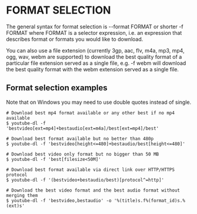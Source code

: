 # FORMAT SELECTION

The general syntax for format selection is --format FORMAT or shorter -f FORMAT where FORMAT is a selector expression, i.e. an expression that describes format or formats you would like to download.

You can also use a file extension (currently 3gp, aac, flv, m4a, mp3, mp4, ogg, wav, webm are supported) to download the best quality format of a particular file extension served as a single file, e.g. -f webm will download the best quality format with the webm extension served as a single file.

## Format selection examples
Note that on Windows you may need to use double quotes instead of single.
```
# Download best mp4 format available or any other best if no mp4 available
$ youtube-dl -f 'bestvideo[ext=mp4]+bestaudio[ext=m4a]/best[ext=mp4]/best'

# Download best format available but no better than 480p
$ youtube-dl -f 'bestvideo[height<=480]+bestaudio/best[height<=480]'

# Download best video only format but no bigger than 50 MB
$ youtube-dl -f 'best[filesize<50M]'

# Download best format available via direct link over HTTP/HTTPS protocol
$ youtube-dl -f '(bestvideo+bestaudio/best)[protocol^=http]'

# Download the best video format and the best audio format without merging them
$ youtube-dl -f 'bestvideo,bestaudio' -o '%(title)s.f%(format_id)s.%(ext)s'
```
